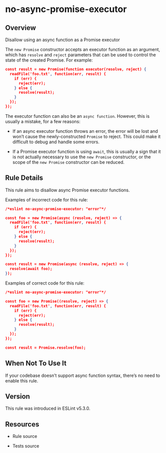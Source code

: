 

# no-async-promise-executor
## Overview

Disallow using an async function as a Promise executor

The `new Promise` constructor accepts an executor function as an argument, which has `resolve` and `reject` parameters that can be used to control the state of the created Promise. For example:


```json
const result = new Promise(function executor(resolve, reject) {
  readFile('foo.txt', function(err, result) {
    if (err) {
      reject(err);
    } else {
      resolve(result);
    }
  });
});
```

The executor function can also be an `async function`. However, this is usually a mistake, for a few reasons:


- If an async executor function throws an error, the error will be lost and won’t cause the newly-constructed `Promise` to reject. This could make it difficult to debug and handle some errors.

- If a Promise executor function is using `await`, this is usually a sign that it is not actually necessary to use the `new Promise` constructor, or the scope of the `new Promise` constructor can be reduced.

## Rule Details

This rule aims to disallow async Promise executor functions.

Examples of incorrect code for this rule:


```json
/*eslint no-async-promise-executor: "error"*/

const foo = new Promise(async (resolve, reject) => {
  readFile('foo.txt', function(err, result) {
    if (err) {
      reject(err);
    } else {
      resolve(result);
    }
  });
});

const result = new Promise(async (resolve, reject) => {
  resolve(await foo);
});
```

Examples of correct code for this rule:


```json
/*eslint no-async-promise-executor: "error"*/

const foo = new Promise((resolve, reject) => {
  readFile('foo.txt', function(err, result) {
    if (err) {
      reject(err);
    } else {
      resolve(result);
    }
  });
});

const result = Promise.resolve(foo);
```

## When Not To Use It

If your codebase doesn’t support async function syntax, there’s no need to enable this rule.

## Version

This rule was introduced in ESLint v5.3.0.

## Resources


- Rule source 

- Tests source 


